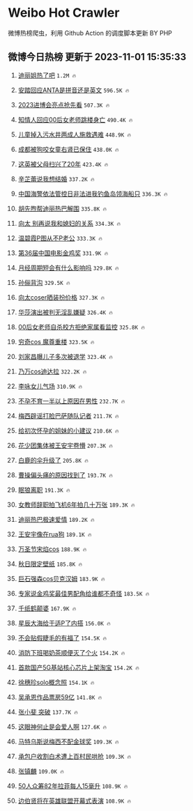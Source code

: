 # Weibo Hot Crawler 



微博热榜爬虫，利用 Github Action 的调度脚本更新 BY PHP 


## 微博今日热榜 更新于 2023-11-01 15:35:33 
1. [迪丽姐热了吧](https://s.weibo.com/weibo?q=%23%E8%BF%AA%E4%B8%BD%E5%A7%90%E7%83%AD%E4%BA%86%E5%90%A7%23&t=31&band_rank=1&Refer=top) `1.2M 🔥` 

1. [安踏回应ANTA是拼音还是英文](https://s.weibo.com/weibo?q=%23%E5%AE%89%E8%B8%8F%E5%9B%9E%E5%BA%94ANTA%E6%98%AF%E6%8B%BC%E9%9F%B3%E8%BF%98%E6%98%AF%E8%8B%B1%E6%96%87%23&t=31&band_rank=2&Refer=top) `596.5K 🔥` 

1. [2023进博会亮点抢先看](https://s.weibo.com/weibo?q=%232023%E8%BF%9B%E5%8D%9A%E4%BC%9A%E4%BA%AE%E7%82%B9%E6%8A%A2%E5%85%88%E7%9C%8B%23&t=31&band_rank=3&Refer=top) `507.3K 🔥` 

1. [知情人回应00后女老师跳楼身亡](https://s.weibo.com/weibo?q=%23%E7%9F%A5%E6%83%85%E4%BA%BA%E5%9B%9E%E5%BA%9400%E5%90%8E%E5%A5%B3%E8%80%81%E5%B8%88%E8%B7%B3%E6%A5%BC%E8%BA%AB%E4%BA%A1%23&t=31&band_rank=4&Refer=top) `490.4K 🔥` 

1. [儿童掉入污水井两成人施救遇难](https://s.weibo.com/weibo?q=%23%E5%84%BF%E7%AB%A5%E6%8E%89%E5%85%A5%E6%B1%A1%E6%B0%B4%E4%BA%95%E4%B8%A4%E6%88%90%E4%BA%BA%E6%96%BD%E6%95%91%E9%81%87%E9%9A%BE%23&t=31&band_rank=5&Refer=top) `448.9K 🔥` 

1. [成都被狗咬女童右肾已保住](https://s.weibo.com/weibo?q=%23%E6%88%90%E9%83%BD%E8%A2%AB%E7%8B%97%E5%92%AC%E5%A5%B3%E7%AB%A5%E5%8F%B3%E8%82%BE%E5%B7%B2%E4%BF%9D%E4%BD%8F%23&t=31&band_rank=6&Refer=top) `438.0K 🔥` 

1. [这英被父母扫兴了20年](https://s.weibo.com/weibo?q=%23%E8%BF%99%E8%8B%B1%E8%A2%AB%E7%88%B6%E6%AF%8D%E6%89%AB%E5%85%B4%E4%BA%8620%E5%B9%B4%23&t=31&band_rank=7&Refer=top) `423.4K 🔥` 

1. [辛芷蕾说我想结婚](https://s.weibo.com/weibo?q=%23%E8%BE%9B%E8%8A%B7%E8%95%BE%E8%AF%B4%E6%88%91%E6%83%B3%E7%BB%93%E5%A9%9A%23&t=31&band_rank=8&Refer=top) `337.2K 🔥` 

1. [中国海警依法管控日非法进我钓鱼岛领海船只](https://s.weibo.com/weibo?q=%23%E4%B8%AD%E5%9B%BD%E6%B5%B7%E8%AD%A6%E4%BE%9D%E6%B3%95%E7%AE%A1%E6%8E%A7%E6%97%A5%E9%9D%9E%E6%B3%95%E8%BF%9B%E6%88%91%E9%92%93%E9%B1%BC%E5%B2%9B%E9%A2%86%E6%B5%B7%E8%88%B9%E5%8F%AA%23&t=31&band_rank=9&Refer=top) `336.3K 🔥` 

1. [胡先煦帮迪丽热巴解围](https://s.weibo.com/weibo?q=%23%E8%83%A1%E5%85%88%E7%85%A6%E5%B8%AE%E8%BF%AA%E4%B8%BD%E7%83%AD%E5%B7%B4%E8%A7%A3%E5%9B%B4%23&t=31&band_rank=10&Refer=top) `335.8K 🔥` 

1. [向太 别再说我和媳妇的关系](https://s.weibo.com/weibo?q=%E5%90%91%E5%A4%AA%20%E5%88%AB%E5%86%8D%E8%AF%B4%E6%88%91%E5%92%8C%E5%AA%B3%E5%A6%87%E7%9A%84%E5%85%B3%E7%B3%BB&t=31&band_rank=11&Refer=top) `334.3K 🔥` 

1. [温碧霞P图从不P老公](https://s.weibo.com/weibo?q=%23%E6%B8%A9%E7%A2%A7%E9%9C%9EP%E5%9B%BE%E4%BB%8E%E4%B8%8DP%E8%80%81%E5%85%AC%23&t=31&band_rank=12&Refer=top) `333.3K 🔥` 

1. [第36届中国电影金鸡奖](https://s.weibo.com/weibo?q=%E7%AC%AC36%E5%B1%8A%E4%B8%AD%E5%9B%BD%E7%94%B5%E5%BD%B1%E9%87%91%E9%B8%A1%E5%A5%96&t=31&band_rank=13&Refer=top) `331.9K 🔥` 

1. [月经周期短会有什么影响吗](https://s.weibo.com/weibo?q=%23%E6%9C%88%E7%BB%8F%E5%91%A8%E6%9C%9F%E7%9F%AD%E4%BC%9A%E6%9C%89%E4%BB%80%E4%B9%88%E5%BD%B1%E5%93%8D%E5%90%97%23&t=31&band_rank=14&Refer=top) `329.8K 🔥` 

1. [孙俪背沟](https://s.weibo.com/weibo?q=%23%E5%AD%99%E4%BF%AA%E8%83%8C%E6%B2%9F%23&t=31&band_rank=15&Refer=top) `329.5K 🔥` 

1. [向太coser晒装扮价格](https://s.weibo.com/weibo?q=%23%E5%90%91%E5%A4%AAcoser%E6%99%92%E8%A3%85%E6%89%AE%E4%BB%B7%E6%A0%BC%23&t=31&band_rank=16&Refer=top) `327.3K 🔥` 

1. [华莎演出被判无淫乱嫌疑](https://s.weibo.com/weibo?q=%23%E5%8D%8E%E8%8E%8E%E6%BC%94%E5%87%BA%E8%A2%AB%E5%88%A4%E6%97%A0%E6%B7%AB%E4%B9%B1%E5%AB%8C%E7%96%91%23&t=31&band_rank=17&Refer=top) `326.4K 🔥` 

1. [00后女老师自杀校方拒绝家属看监控](https://s.weibo.com/weibo?q=%2300%E5%90%8E%E5%A5%B3%E8%80%81%E5%B8%88%E8%87%AA%E6%9D%80%E6%A0%A1%E6%96%B9%E6%8B%92%E7%BB%9D%E5%AE%B6%E5%B1%9E%E7%9C%8B%E7%9B%91%E6%8E%A7%23&t=31&band_rank=18&Refer=top) `325.8K 🔥` 

1. [穷奇cos 魔尊重楼](https://s.weibo.com/weibo?q=%E7%A9%B7%E5%A5%87cos%20%E9%AD%94%E5%B0%8A%E9%87%8D%E6%A5%BC&t=31&band_rank=19&Refer=top) `323.5K 🔥` 

1. [刘家昌曝儿子多次被退学](https://s.weibo.com/weibo?q=%23%E5%88%98%E5%AE%B6%E6%98%8C%E6%9B%9D%E5%84%BF%E5%AD%90%E5%A4%9A%E6%AC%A1%E8%A2%AB%E9%80%80%E5%AD%A6%23&t=31&band_rank=20&Refer=top) `323.4K 🔥` 

1. [乃万cos迪达拉](https://s.weibo.com/weibo?q=%23%E4%B9%83%E4%B8%87cos%E8%BF%AA%E8%BE%BE%E6%8B%89%23&t=31&band_rank=21&Refer=top) `322.2K 🔥` 

1. [李咏女儿气场](https://s.weibo.com/weibo?q=%E6%9D%8E%E5%92%8F%E5%A5%B3%E5%84%BF%E6%B0%94%E5%9C%BA&t=31&band_rank=22&Refer=top) `310.9K 🔥` 

1. [不孕不育一半以上原因在男性](https://s.weibo.com/weibo?q=%23%E4%B8%8D%E5%AD%95%E4%B8%8D%E8%82%B2%E4%B8%80%E5%8D%8A%E4%BB%A5%E4%B8%8A%E5%8E%9F%E5%9B%A0%E5%9C%A8%E7%94%B7%E6%80%A7%23&t=31&band_rank=23&Refer=top) `232.7K 🔥` 

1. [梅西辟谣打脸巴萨随队记者](https://s.weibo.com/weibo?q=%23%E6%A2%85%E8%A5%BF%E8%BE%9F%E8%B0%A3%E6%89%93%E8%84%B8%E5%B7%B4%E8%90%A8%E9%9A%8F%E9%98%9F%E8%AE%B0%E8%80%85%23&t=31&band_rank=24&Refer=top) `211.7K 🔥` 

1. [给初次怀孕的姐妹的小建议](https://s.weibo.com/weibo?q=%E7%BB%99%E5%88%9D%E6%AC%A1%E6%80%80%E5%AD%95%E7%9A%84%E5%A7%90%E5%A6%B9%E7%9A%84%E5%B0%8F%E5%BB%BA%E8%AE%AE&t=31&band_rank=25&Refer=top) `210.6K 🔥` 

1. [花少团集体被王安宇卷懵](https://s.weibo.com/weibo?q=%23%E8%8A%B1%E5%B0%91%E5%9B%A2%E9%9B%86%E4%BD%93%E8%A2%AB%E7%8E%8B%E5%AE%89%E5%AE%87%E5%8D%B7%E6%87%B5%23&t=31&band_rank=26&Refer=top) `207.3K 🔥` 

1. [白鹿的伞升级了](https://s.weibo.com/weibo?q=%23%E7%99%BD%E9%B9%BF%E7%9A%84%E4%BC%9E%E5%8D%87%E7%BA%A7%E4%BA%86%23&t=31&band_rank=27&Refer=top) `205.8K 🔥` 

1. [曹操偏头痛的原因找到了](https://s.weibo.com/weibo?q=%23%E6%9B%B9%E6%93%8D%E5%81%8F%E5%A4%B4%E7%97%9B%E7%9A%84%E5%8E%9F%E5%9B%A0%E6%89%BE%E5%88%B0%E4%BA%86%23&t=31&band_rank=28&Refer=top) `193.7K 🔥` 

1. [眠狼离职](https://s.weibo.com/weibo?q=%23%E7%9C%A0%E7%8B%BC%E7%A6%BB%E8%81%8C%23&t=31&band_rank=29&Refer=top) `191.3K 🔥` 

1. [女教师辞职拍飞机6年拍几十万张](https://s.weibo.com/weibo?q=%23%E5%A5%B3%E6%95%99%E5%B8%88%E8%BE%9E%E8%81%8C%E6%8B%8D%E9%A3%9E%E6%9C%BA6%E5%B9%B4%E6%8B%8D%E5%87%A0%E5%8D%81%E4%B8%87%E5%BC%A0%23&t=31&band_rank=30&Refer=top) `189.3K 🔥` 

1. [迪丽热巴极速爱情](https://s.weibo.com/weibo?q=%23%E8%BF%AA%E4%B8%BD%E7%83%AD%E5%B7%B4%E6%9E%81%E9%80%9F%E7%88%B1%E6%83%85%23&t=31&band_rank=31&Refer=top) `189.2K 🔥` 

1. [王安宇像在rua狗](https://s.weibo.com/weibo?q=%E7%8E%8B%E5%AE%89%E5%AE%87%E5%83%8F%E5%9C%A8rua%E7%8B%97&t=31&band_rank=32&Refer=top) `189.1K 🔥` 

1. [万圣节宋焰cos](https://s.weibo.com/weibo?q=%23%E4%B8%87%E5%9C%A3%E8%8A%82%E5%AE%8B%E7%84%B0cos%23&t=31&band_rank=33&Refer=top) `188.9K 🔥` 

1. [秋日限定壁纸](https://s.weibo.com/weibo?q=%23%E7%A7%8B%E6%97%A5%E9%99%90%E5%AE%9A%E5%A3%81%E7%BA%B8%23&t=31&band_rank=34&Refer=top) `185.8K 🔥` 

1. [巨石强森cos贝克汉姆](https://s.weibo.com/weibo?q=%23%E5%B7%A8%E7%9F%B3%E5%BC%BA%E6%A3%AEcos%E8%B4%9D%E5%85%8B%E6%B1%89%E5%A7%86%23&t=31&band_rank=35&Refer=top) `183.9K 🔥` 

1. [专家说金鸡奖最佳男配角给谁都不奇怪](https://s.weibo.com/weibo?q=%23%E4%B8%93%E5%AE%B6%E8%AF%B4%E9%87%91%E9%B8%A1%E5%A5%96%E6%9C%80%E4%BD%B3%E7%94%B7%E9%85%8D%E8%A7%92%E7%BB%99%E8%B0%81%E9%83%BD%E4%B8%8D%E5%A5%87%E6%80%AA%23&t=31&band_rank=36&Refer=top) `183.5K 🔥` 

1. [千纸鹤颠婆](https://s.weibo.com/weibo?q=%23%E5%8D%83%E7%BA%B8%E9%B9%A4%E9%A2%A0%E5%A9%86%23&t=31&band_rank=37&Refer=top) `167.9K 🔥` 

1. [星辰大海给于适P了内搭](https://s.weibo.com/weibo?q=%23%E6%98%9F%E8%BE%B0%E5%A4%A7%E6%B5%B7%E7%BB%99%E4%BA%8E%E9%80%82P%E4%BA%86%E5%86%85%E6%90%AD%23&t=31&band_rank=38&Refer=top) `156.0K 🔥` 

1. [不会贴假睫毛的有福了](https://s.weibo.com/weibo?q=%23%E4%B8%8D%E4%BC%9A%E8%B4%B4%E5%81%87%E7%9D%AB%E6%AF%9B%E7%9A%84%E6%9C%89%E7%A6%8F%E4%BA%86%23&t=31&band_rank=39&Refer=top) `154.5K 🔥` 

1. [消防下班喝奶茶顺便灭了个火](https://s.weibo.com/weibo?q=%23%E6%B6%88%E9%98%B2%E4%B8%8B%E7%8F%AD%E5%96%9D%E5%A5%B6%E8%8C%B6%E9%A1%BA%E4%BE%BF%E7%81%AD%E4%BA%86%E4%B8%AA%E7%81%AB%23&t=31&band_rank=40&Refer=top) `154.2K 🔥` 

1. [首款国产5G基站核心芯片上架淘宝](https://s.weibo.com/weibo?q=%23%E9%A6%96%E6%AC%BE%E5%9B%BD%E4%BA%A75G%E5%9F%BA%E7%AB%99%E6%A0%B8%E5%BF%83%E8%8A%AF%E7%89%87%E4%B8%8A%E6%9E%B6%E6%B7%98%E5%AE%9D%23&t=31&band_rank=41&Refer=top) `154.2K 🔥` 

1. [徐穗珍solo概念照](https://s.weibo.com/weibo?q=%23%E5%BE%90%E7%A9%97%E7%8F%8Dsolo%E6%A6%82%E5%BF%B5%E7%85%A7%23&t=31&band_rank=42&Refer=top) `154.1K 🔥` 

1. [吴承恩作品票房59亿](https://s.weibo.com/weibo?q=%23%E5%90%B4%E6%89%BF%E6%81%A9%E4%BD%9C%E5%93%81%E7%A5%A8%E6%88%BF59%E4%BA%BF%23&t=31&band_rank=43&Refer=top) `141.8K 🔥` 

1. [张小斐 突破](https://s.weibo.com/weibo?q=%E5%BC%A0%E5%B0%8F%E6%96%90%20%E7%AA%81%E7%A0%B4&t=31&band_rank=44&Refer=top) `137.7K 🔥` 

1. [这眼神何止是会爱人啊](https://s.weibo.com/weibo?q=%E8%BF%99%E7%9C%BC%E7%A5%9E%E4%BD%95%E6%AD%A2%E6%98%AF%E4%BC%9A%E7%88%B1%E4%BA%BA%E5%95%8A&t=31&band_rank=45&Refer=top) `127.6K 🔥` 

1. [马特乌斯说梅西不配金球奖](https://s.weibo.com/weibo?q=%23%E9%A9%AC%E7%89%B9%E4%B9%8C%E6%96%AF%E8%AF%B4%E6%A2%85%E8%A5%BF%E4%B8%8D%E9%85%8D%E9%87%91%E7%90%83%E5%A5%96%23&t=31&band_rank=46&Refer=top) `109.3K 🔥` 

1. [承包户收割白术遭上百村民哄抢](https://s.weibo.com/weibo?q=%23%E6%89%BF%E5%8C%85%E6%88%B7%E6%94%B6%E5%89%B2%E7%99%BD%E6%9C%AF%E9%81%AD%E4%B8%8A%E7%99%BE%E6%9D%91%E6%B0%91%E5%93%84%E6%8A%A2%23&t=31&band_rank=47&Refer=top) `109.3K 🔥` 

1. [张镇麟](https://s.weibo.com/weibo?q=%E5%BC%A0%E9%95%87%E9%BA%9F&t=31&band_rank=48&Refer=top) `109.0K 🔥` 

1. [50人众筹82年拉菲每人15毫升](https://s.weibo.com/weibo?q=%2350%E4%BA%BA%E4%BC%97%E7%AD%B982%E5%B9%B4%E6%8B%89%E8%8F%B2%E6%AF%8F%E4%BA%BA15%E6%AF%AB%E5%8D%87%23&t=31&band_rank=49&Refer=top) `108.9K 🔥` 

1. [边伯贤将在英雄联盟开幕式表演](https://s.weibo.com/weibo?q=%23%E8%BE%B9%E4%BC%AF%E8%B4%A4%E5%B0%86%E5%9C%A8%E8%8B%B1%E9%9B%84%E8%81%94%E7%9B%9F%E5%BC%80%E5%B9%95%E5%BC%8F%E8%A1%A8%E6%BC%94%23&t=31&band_rank=50&Refer=top) `108.9K 🔥` 

